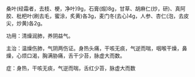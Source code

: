 桑叶(经霜者，去枝、梗，净叶)9g，石膏(煅)8g，甘草、胡麻仁(炒，研)、真阿胶、枇杷叶(刷去毛，蜜涂，炙黄)各3g，麦门冬(去心)4g，人参、杏仁(泡，去皮尖，炒黄)各2g。


功用：清燥润肺，养阴益气。

主治：温燥伤肺，气阴两伤证。身热头痛，干咳无痰，气逆而喘，咽喉干燥，鼻燥，心烦口渴，胸满胁痛，舌干少苔，脉虚大而数。


症：身热，干咳无痰，气逆而喘，舌红少苔，脉虚大而数
